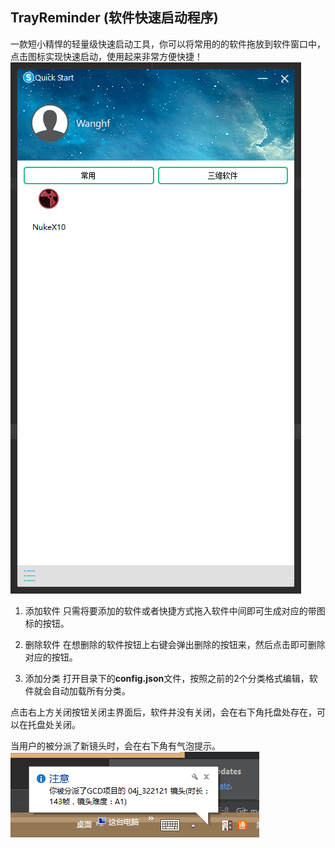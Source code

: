 ## TrayReminder (软件快速启动程序)
一款短小精悍的轻量级快速启动工具，你可以将常用的的软件拖放到软件窗口中，点击图标实现快速启动，使用起来非常方便快捷！
![](TrayReminder.png)

1. 添加软件
只需将要添加的软件或者快捷方式拖入软件中间即可生成对应的带图标的按钮。

2. 删除软件
在想删除的软件按钮上右键会弹出删除的按钮来，然后点击即可删除对应的按钮。

3. 添加分类
打开目录下的**config.json**文件，按照之前的2个分类格式编辑，软件就会自动加载所有分类。

点击右上方关闭按钮关闭主界面后，软件并没有关闭，会在右下角托盘处存在，可以在托盘处关闭。

当用户的被分派了新镜头时，会在右下角有气泡提示。
![](TrayReminder_qp.png)
